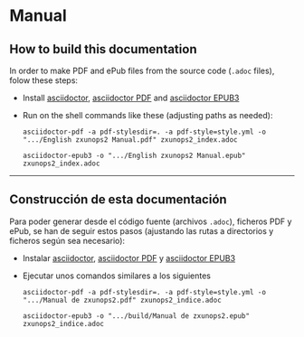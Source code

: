 # Manual

## How to build this documentation

In order to make PDF and ePub files from the source code (`.adoc` files), folow these steps:

- Install [asciidoctor](https://asciidoctor.org), [asciidoctor PDF](https://asciidoctor.org/docs/asciidoctor-pdf/) and [asciidoctor EPUB3](https://asciidoctor.org/docs/asciidoctor-epub3/)

- Run on the shell commands like these (adjusting paths as needed):

      asciidoctor-pdf -a pdf-stylesdir=. -a pdf-style=style.yml -o ".../English zxunops2 Manual.pdf" zxunops2_index.adoc

      asciidoctor-epub3 -o ".../English zxunops2 Manual.epub" zxunops2_index.adoc

---

## Construcción de esta documentación

Para poder generar desde el código fuente (archivos `.adoc`), ficheros PDF y ePub, se han de seguir estos pasos (ajustando las rutas a directorios y ficheros según sea necesario):

- Instalar [asciidoctor](https://asciidoctor.org), [asciidoctor PDF](https://asciidoctor.org/docs/asciidoctor-pdf/) y [asciidoctor EPUB3](https://asciidoctor.org/docs/asciidoctor-epub3/)

- Ejecutar unos comandos similares a los siguientes

      asciidoctor-pdf -a pdf-stylesdir=. -a pdf-style=style.yml -o ".../Manual de zxunops2.pdf" zxunops2_indice.adoc

      asciidoctor-epub3 -o ".../build/Manual de zxunops2.epub" zxunops2_indice.adoc
